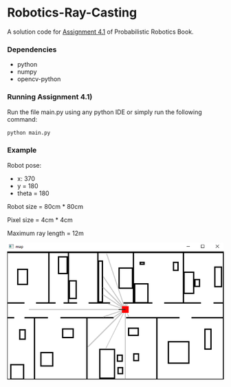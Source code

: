 # Robotics-Ray-Casting
A solution code for [Assignment 4.1](https://drive.google.com/file/d/1jmhn06vdC9rujGcpzrAjy4B_6M3cg77U/view?usp=sharing) of Probabilistic Robotics Book.

### Dependencies
- python
- numpy
- opencv-python

### Running Assignment 4.1)
Run the file main.py using any python IDE or simply run the following command:
```python
python main.py
```

### Example
Robot pose:
- x: 370
- y = 180
- theta = 180

Robot size = 80cm * 80cm

Pixel size = 4cm * 4cm

Maximum ray length = 12m

![robot_pose = [370, 180, 180]](output.png)